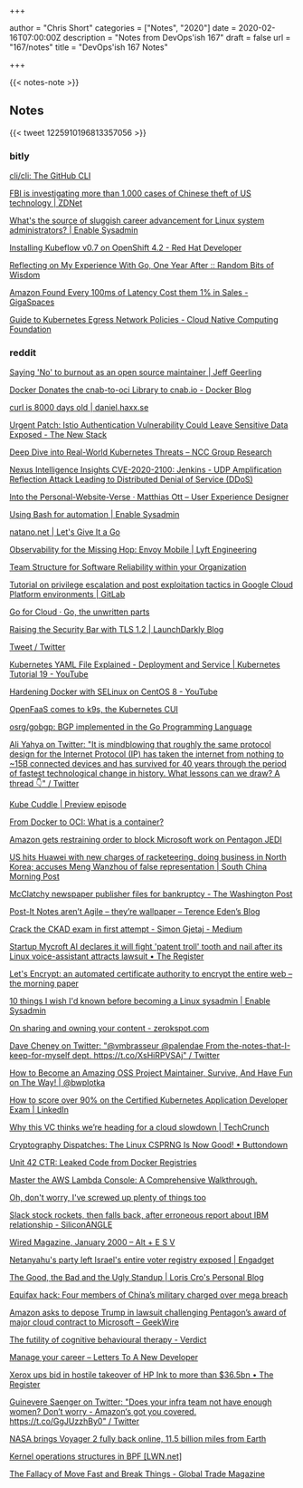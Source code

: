 +++

author = "Chris Short"
categories = ["Notes", "2020"]
date = 2020-02-16T07:00:00Z
description = "Notes from DevOps'ish 167"
draft = false
url = "167/notes"
title = "DevOps'ish 167 Notes"

+++

{{< notes-note >}}

## Notes

{{< tweet 1225910196813357056 >}}

### bitly

[cli/cli: The GitHub CLI](https://github.com/cli/cli)

[FBI is investigating more than 1,000 cases of Chinese theft of US technology | ZDNet](https://www.zdnet.com/article/fbi-is-investigating-more-than-1000-cases-of-chinese-theft-of-us-technology/)

[What's the source of sluggish career advancement for Linux system administrators? | Enable Sysadmin](https://www.redhat.com/sysadmin/career-advancement-poll)

[Installing Kubeflow v0.7 on OpenShift 4.2 - Red Hat Developer](https://developers.redhat.com/blog/2020/02/10/installing-kubeflow-v0-7-on-openshift-4-2/)

[Reflecting on My Experience With Go, One Year After :: Random Bits of Wisdom](https://preslav.me/2020/01/17/reflecting-on-my-experience-with-go-one-year-after/)

[Amazon Found Every 100ms of Latency Cost them 1% in Sales - GigaSpaces](https://www.gigaspaces.com/blog/amazon-found-every-100ms-of-latency-cost-them-1-in-sales/)

[Guide to Kubernetes Egress Network Policies - Cloud Native Computing Foundation](https://www.cncf.io/blog/2020/02/10/guide-to-kubernetes-egress-network-policies/)

### reddit

[Saying 'No' to burnout as an open source maintainer | Jeff Geerling](https://www.jeffgeerling.com/blog/2020/saying-no-burnout-open-source-maintainer)

[Docker Donates the cnab-to-oci Library to cnab.io - Docker Blog](https://www.docker.com/blog/docker-donates-cnab-to-oci-library/)

[curl is 8000 days old | daniel.haxx.se](https://daniel.haxx.se/blog/2020/02/13/curl-is-8000-days-old/)

[Urgent Patch: Istio Authentication Vulnerability Could Leave Sensitive Data Exposed - The New Stack](https://thenewstack.io/urgent-patch-istio-authentication-vulnerability-could-leave-sensitive-data-exposed/)

[Deep Dive into Real-World Kubernetes Threats – NCC Group Research](https://research.nccgroup.com/2020/02/12/command-and-kubectl-talk-follow-up/)

[Nexus Intelligence Insights CVE-2020-2100: Jenkins - UDP Amplification Reflection Attack Leading to Distributed Denial of Service (DDoS)](https://blog.sonatype.com/cve-2020-2100-jenkins-udp-amplification-reflection-attack-distributed-denial-of-service)

[Into the Personal-Website-Verse · Matthias Ott – User Experience Designer](https://matthiasott.com/articles/into-the-personal-website-verse)

[Using Bash for automation | Enable Sysadmin](https://www.redhat.com/sysadmin/using-bash-automation)

[natano.net | Let's Give It a Go](https://www.natano.net/blog/2020-02-11-lets-give-it-a-go/)

[Observability for the Missing Hop: Envoy Mobile | Lyft Engineering](https://eng.lyft.com/observability-for-the-missing-hop-6688c6f3911a)

[Team Structure for Software Reliability within your Organization](https://www.blameless.com/structuring-team-software-reliability/)

[Tutorial on privilege escalation and post exploitation tactics in Google Cloud Platform environments | GitLab](https://about.gitlab.com/blog/2020/02/12/plundering-gcp-escalating-privileges-in-google-cloud-platform/)

[Go for Cloud · Go, the unwritten parts](https://rakyll.org/go-cloud/)

[Raising the Security Bar with TLS 1.2 | LaunchDarkly Blog](https://launchdarkly.com/blog/raising-the-security-bar-with-tls-1-2/)

[Tweet / Twitter](https://mobile.twitter.com/davecheney/status/1227678461470240768)

[Kubernetes YAML File Explained - Deployment and Service | Kubernetes Tutorial 19 - YouTube](https://www.youtube.com/watch?v=qmDzcu5uY1I&feature=youtu.be)

[Hardening Docker with SELinux on CentOS 8 - YouTube](https://www.youtube.com/watch?v=sT9Q2xZr4nk)

[OpenFaaS comes to k9s, the Kubernetes CUI](https://blog.alexellis.io/k9s-the-kubernetes-cui-comes-to-openfaas/)

[osrg/gobgp: BGP implemented in the Go Programming Language](https://github.com/osrg/gobgp)

[Ali Yahya on Twitter: "It is mindblowing that roughly the same protocol design for the Internet Protocol (IP) has taken the internet from nothing to ~15B connected devices and has survived for 40 years through the period of fastest technological change in history. What lessons can we draw? A thread 👇" / Twitter](https://mobile.twitter.com/ali01/status/1228348422056374272)

[Kube Cuddle | Preview episode](https://share.transistor.fm/s/1253eae5)

[From Docker to OCI: What is a container?](https://www.padok.fr/en/blog/container-docker-oci)

[Amazon gets restraining order to block Microsoft work on Pentagon JEDI](https://www.cnbc.com/2020/02/13/amazon-gets-restraining-order-to-block-microsoft-work-on-pentagon-jedi.html)

[US hits Huawei with new charges of racketeering, doing business in North Korea; accuses Meng Wanzhou of false representation | South China Morning Post](https://www.scmp.com/news/china/diplomacy/article/3050560/us-adds-new-charges-case-against-huawei-and-meng-wanzhou)

[McClatchy newspaper publisher files for bankruptcy - The Washington Post](https://www.washingtonpost.com/business/2020/02/13/newspaper-giant-mcclatchy-files-bankruptcy-hobbled-by-debt-declining-print-revenue/)

[Post-It Notes aren’t Agile – they’re wallpaper – Terence Eden’s Blog](https://shkspr.mobi/blog/2020/02/post-it-notes-arent-agile-theyre-wallpaper/)

[Crack the CKAD exam in first attempt - Simon Gjetaj - Medium](https://medium.com/@gjetajsimon/crack-the-ckad-exam-in-first-attempt-e4286ab2fe84)

[Startup Mycroft AI declares it will fight 'patent troll' tooth and nail after its Linux voice-assistant attracts lawsuit • The Register](https://www.theregister.co.uk/2020/02/12/mycroft_patent_troll/)

[Let's Encrypt: an automated certificate authority to encrypt the entire web – the morning paper](https://blog.acolyer.org/2020/02/12/lets-encrypt-an-automated-certificate-authority-to-encrypt-the-entire-web/)

[10 things I wish I'd known before becoming a Linux sysadmin | Enable Sysadmin](https://www.redhat.com/sysadmin/10-things)

[On sharing and owning your content - zerokspot.com](https://zerokspot.com/weblog/2020/02/11/sharing-and-owning-content/)

[Dave Cheney on Twitter: "@vmbrasseur @palendae From the-notes-that-I-keep-for-myself dept. https://t.co/XsHiRPVSAj" / Twitter](https://mobile.twitter.com/davecheney/status/1227683870008414208)

[How to Become an Amazing OSS Project Maintainer, Survive, And Have Fun on The Way! | @bwplotka](https://www.bwplotka.dev/2020/how-to-became-oss-maintainer/)

[How to score over 90% on the Certified Kubernetes Application Developer Exam | LinkedIn](https://www.linkedin.com/pulse/how-score-over-90-certified-kubernetes-application-exam-jackson/)

[Why this VC thinks we’re heading for a cloud slowdown | TechCrunch](https://techcrunch.com/2020/02/03/why-this-vc-thinks-were-heading-for-a-cloud-slowdown/)

[Cryptography Dispatches: The Linux CSPRNG Is Now Good! • Buttondown](https://buttondown.email/cryptography-dispatches/archive/cryptography-dispatches-the-linux-csprng-is-now/)

[Unit 42 CTR: Leaked Code from Docker Registries](https://unit42.paloaltonetworks.com/leaked-docker-code/)

[Master the AWS Lambda Console: A Comprehensive Walkthrough.](https://www.thedevcoach.co.uk/understand-aws-lambda-console/)

[Oh, don't worry, I've screwed up plenty of things too](http://rachelbythebay.com/w/2020/02/10/broken/)

[Slack stock rockets, then falls back, after erroneous report about IBM relationship - SiliconANGLE](https://siliconangle.com/2020/02/10/slack-stock-rockets-falls-back-erroneous-report-ibm-relationship/)

[Wired Magazine, January 2000 – Alt + E S V](https://redmonk.com/rstephens/2020/02/07/wired-2000-01/)

[Netanyahu's party left Israel's entire voter registry exposed | Engadget](https://www.engadget.com/2020/02/09/likud-left-israel-voter-database-exposed/)

[The Good, the Bad and the Ugly Standup | Loris Cro's Personal Blog](https://kristoff.it/blog/good-bad-ugly-standup/)

[Equifax hack: Four members of China’s military charged over mega breach](https://www.verdict.co.uk/equifax-hack-chinese-military/)

[Amazon asks to depose Trump in lawsuit challenging Pentagon’s award of major cloud contract to Microsoft – GeekWire](https://www.geekwire.com/2020/amazon-asks-depose-trump-lawsuit-challenging-pentagons-award-major-cloud-contract-microsoft/)

[The futility of cognitive behavioural therapy - Verdict](https://www.verdict.co.uk/cbt-futility/)

[Manage your career – Letters To A New Developer](https://letterstoanewdeveloper.com/2020/02/10/manage-your-career/)

[Xerox ups bid in hostile takeover of HP Ink to more than $36.5bn • The Register](https://www.theregister.co.uk/2020/02/10/xerox_hp_inc_365bn/)

[Guinevere Saenger on Twitter: "Does your infra team not have enough women? Don’t worry - Amazon‘s got you covered. https://t.co/GgJUzzhBy0" / Twitter](https://mobile.twitter.com/guincodes/status/1226183144786685952)

[NASA brings Voyager 2 fully back online, 11.5 billion miles from Earth](https://www.inverse.com/science/nasa-brings-voyager-2-fully-back-online-11.5-billion-miles-from-earth)

[Kernel operations structures in BPF [LWN.net]](https://lwn.net/SubscriberLink/811631/3aa82b6b6aedddd3/)

[The Fallacy of Move Fast and Break Things - Global Trade Magazine](https://www.globaltrademag.com/the-fallacy-of-move-fast-and-break-things/)
